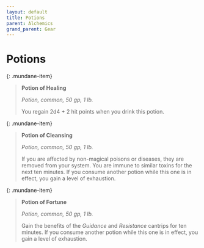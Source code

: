 ```yaml
---
layout: default
title: Potions
parent: Alchemics
grand_parent: Gear
---
```


# Potions

{: .mundane-item}
> **Potion of Healing**
> 
> *Potion, common, 50 gp, 1 lb.*
> 
> You regain 2d4 + 2 hit points when you drink this potion. 

{: .mundane-item}
> **Potion of Cleansing**
> 
> *Potion, common, 50 gp, 1 lb.*
> 
> If you are affected by non-magical poisons or diseases, they are removed from your system. You are immune to similar toxins for the next ten minutes. If you consume another potion while this one is in effect, you gain a level of exhaustion.

{: .mundane-item}
> **Potion of Fortune**
> 
> *Potion, common, 50 gp, 1 lb.*
> 
> Gain the benefits of the _Guidance_ and _Resistance_ cantrips for ten minutes. If you consume another potion while this one is in effect, you gain a level of exhaustion.

